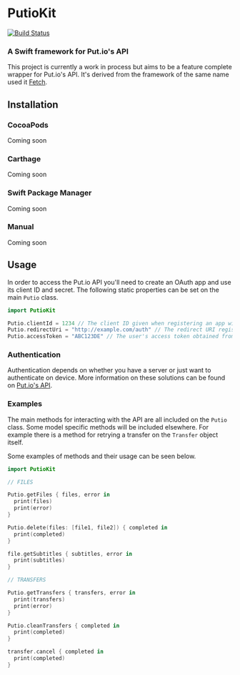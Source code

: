 # PutioKit
[![Build Status](https://travis-ci.org/TryFetch/PutioKit.svg?branch=master)](https://travis-ci.org/TryFetch/PutioKit)

### A Swift framework for Put.io's API

This project is currently a work in process but aims to be a feature complete wrapper for Put.io's API. It's derived from the framework of the same name used it [Fetch](https://github.com/TryFetch/Fetch).

## Installation

### CocoaPods

Coming soon

### Carthage

Coming soon

### Swift Package Manager

Coming soon

### Manual

Coming soon

## Usage

In order to access the Put.io API you'll need to create an OAuth app and use its client ID and secret. The following static properties can be set on the main `Putio` class.

```swift
import PutioKit

Putio.clientId = 1234 // The client ID given when registering an app with Put.io
Putio.redirectUri = "http://example.com/auth" // The redirect URI registered with Put.io
Putio.accessToken = "ABC123DE" // The user's access token obtained from OAuth
```

### Authentication

Authentication depends on whether you have a server or just want to authenticate on device. More information on these solutions can be found on [Put.io's API](https://put.io/v2/docs/gettingstarted.html#authentication-and-access).

### Examples

The main methods for interacting with the API are all included on the `Putio` class. Some model specific methods will be included elsewhere. For example there is a method for retrying a transfer on the `Transfer` object itself.

Some examples of methods and their usage can be seen below.

```swift
import PutioKit

// FILES

Putio.getFiles { files, error in
  print(files)
  print(error)
}

Putio.delete(files: [file1, file2]) { completed in
  print(completed)
}

file.getSubtitles { subtitles, error in
  print(subtitles)
}

// TRANSFERS

Putio.getTransfers { transfers, error in
  print(transfers)
  print(error)
}

Putio.cleanTransfers { completed in
  print(completed)
}

transfer.cancel { completed in
  print(completed)
}
```
